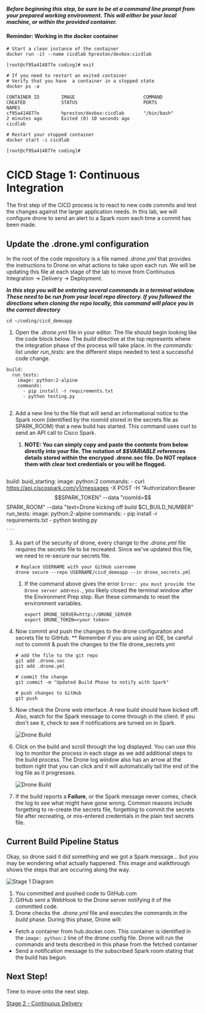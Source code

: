 **_Before beginning this step, be sure to be at a command line prompt from your prepared working environment.  This will either be your local machine, or within the provided container._**

#### Reminder: Working in the docker container

```
# Start a clean instance of the container
docker run -it --name cicdlab hpreston/devbox:cicdlab

[root@cf95a414877e coding]# exit

# If you need to restart an exited container
# Verify that you have  a container in a stopped state
docker ps -a

CONTAINER ID        IMAGE                         COMMAND             CREATED             STATUS                        PORTS               NAMES
cf95a414877e        hpreston/devbox:cicdlab       "/bin/bash"         2 minutes ago       Exited (0) 10 seconds ago                         cicdlab

# Restart your stopped container
docker start -i cicdlab

[root@cf95a414877e coding]#
```

# CICD Stage 1: Continuous Integration

The first step of the CICD process is to react to new code commits and test the changes against the larger application needs.  In this lab, we will configure drone to send an alert to a Spark room each time a commit has been made.

## Update the .drone.yml configuration

In the root of the code repository is a file named _.drone.yml_ that provides the instructions to Drone on what actions to take upon each run.  We will be updating this file at each stage of the lab to move from Continuous Integration -> Delivery -> Deployment.

**_In this step you will be entering several commands in a terminal window.  These need to be run from your local repo directory.  If you followed the directions when cloning the repo locally, this command will place you in the correct directory_**

```
cd ~/coding/cicd_demoapp
```


1. Open the _.drone.yml_ file in your editor.  The file should begin looking like the code block below.
The _build_ directive at the top represents where the integration phase of the process will take place.
In the _commands:_ list under _run_tests:_ are the different steps needed to test a successful code change.

```
build:
  run_tests:
    image: python:2-alpine
    commands:
      - pip install -r requirements.txt
      - python testing.py


```


2. Add a new line to the file that will send an informational notice to the Spark room (identified by the roomId stored in the secrets file as SPARK_ROOM) that a new build has started.  This command uses curl to send an API call to Cisco Spark.
    1. **NOTE: You can simply copy and paste the contents from below directly into your file.  The notation of _$$VARIABLE_ references details stored within the encryped .drone.sec file.  Do NOT replace them with clear text credentials or you will be flogged.**

    ```
 build:
  buid_starting:
    image: python:2
    commands:
      - curl https://api.ciscospark.com/v1/messages -X POST -H "Authorization:Bearer $$SPARK_TOKEN" --data "roomId=$$SPARK_ROOM" --data "text=Drone kicking off build $CI_BUILD_NUMBER"
  run_tests:
    image: python:2-alpine
    commands:
      - pip install -r requirements.txt
      - python testing.py


    ```

3. As part of the security of drone, every change to the _.drone.yml_ file requires the secrets file to be recreated.  Since we've updated this file, we need to re-secure our secrets file.
    ```
    # Replace USERNAME with your GitHub username
    drone secure --repo USERNAME/cicd_demoapp --in drone_secrets.yml
    ```

    1. If the command above gives the error `Error: you must provide the Drone server address.`, you likely closed the terminal window after the Environment Prep step.  Run these commands to reset the environment variables.

        ```
        export DRONE_SERVER=http://DRONE_SERVER
        export DRONE_TOKEN=<your token>
        ```

4. Now commit and push the changes to the drone configuraiton and secrets file to GitHub.
** Remember if you are using an IDE, be careful not to commit & push the changes to the file drone_secrets.yml
    ```
    # add the file to the git repo
    git add .drone.sec
    git add .drone.yml

    # commit the change
    git commit -m "Updated Build Phase to notify with Spark"

    # push changes to GitHub
    git push
    ```

5. Now check the Drone web interface. A new build should have kicked off.  Also, watch for the Spark message to come through in the client. If you don't see it, check to see if notifications are turned on in Spark.

    ![Drone Build](images/drone_2nd_build.png)

6. Click on the build and scroll through the log displayed.  You can use this log to monitor the process in each stage as we add additional steps to the build process. The Drone log window also has an arrow at the bottom right that you can click and it will automatically tail the end of the log file as it progresses. 

    ![Drone Build](images/drone_2nd_build_details.png)

7. If the build reports a **Failure**, or the Spark message never comes, check the log to see what might have gone wrong.  Common reasons include forgetting to re-create the secrets file, forgetting to commit the secrets file after recreating, or mis-entered credentials in the plain text secrets file.

## Current Build Pipeline Status

Okay, so drone said it did something and we got a Spark message... but you may be wondering what actually happened.  This image and walkthrough shows the steps that are occuring along the way.

![Stage 1 Diagram](images/stage_1_diagram.png)

1. You committed and pushed code to GitHub.com
2. GitHub sent a WebHook to the Drone server notifying it of the committed code.
3. Drone checks the _.drone.yml_ file and executes the commands in the _build_ phase. During this phase, Drone will: 
  * Fetch a container from hub.docker.com.  This container is identified in the `image: python:2` line of the drone config file.  Drone will run the commands and tests described in this phase from the fetched container
  * Send a notification message to the subscribed Spark room stating that the build has begun. 


## Next Step!

Time to move onto the next step.

[Stage 2 - Continuous Delivery](cicd_stage_2.md)

